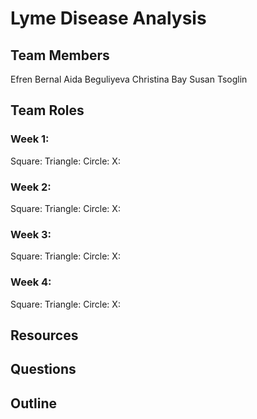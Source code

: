 # Lyme Disease Analysis

## Team Members
Efren Bernal
Aida Beguliyeva
Christina Bay
Susan Tsoglin

## Team Roles
### Week 1:
Square:
Triangle:
Circle:
X:

### Week 2:
Square:
Triangle:
Circle:
X:

### Week 3:
Square:
Triangle:
Circle:
X:

### Week 4:
Square:
Triangle:
Circle:
X:

## Resources

## Questions

## Outline
